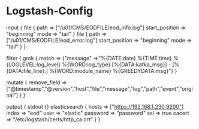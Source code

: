 # Logstash-Config

input {
  file {
    path => ["/u01/CMS/EODFILE/eod_info.log"]
    start_position => "beginning"
    mode => "tail"
  }
  file {
    path => ["/u01/CMS/EODFILE/eod_error.log"]
    start_position => "beginning"
    mode => "tail"
  }
 }

filter { 
   grok { 
     match => {"message" =>"%{DATE:date} %{TIME:time} %{LOGLEVEL:log_level} %{WORD:log_type} \[%{DATA:kafka_msg}\] - \[%{DATA:file_line}.\] %{WORD:module_name} %{GREEDYDATA:msg}"}
   }
  
   mutate { 
     remove_field => ["@timestamp","@version","host","file","message","log","path","event","original"]
   }
}

output {
   stdout {} 
   elasticsearch { 
	hosts => ["https://192.168.1.230:9200"] 
	index => "eod" 
	user => "elastic" 
	password => "password" 
	ssl => true 
	cacert => "/etc/logstash/certs/http_ca.crt"
   }
}

